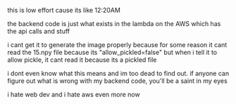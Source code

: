 this is low effort cause its like 12:20AM 

the backend code is just what exists in the lambda on the AWS which has the api calls and stuff

i cant get it to generate the image properly because for some reason it cant read the 15.npy file because its "allow_pickled=false" but when i tell it to allow pickle, it cant read it because its a pickled file

i dont even know what this means and im too dead to find out. if anyone can figure out what is wrong with my backend code, you'll be a saint in my eyes

i hate web dev and i hate aws even more now
